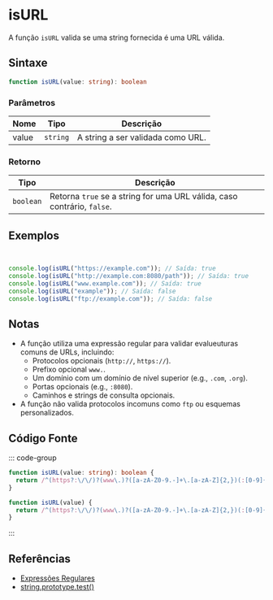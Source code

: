 # isURL

A função `isURL` valida se uma string fornecida é uma URL válida.

## Sintaxe

```typescript
function isURL(value: string): boolean
```

### Parâmetros

| Nome | Tipo     | Descrição                       |
|------|----------|---------------------------------|
| value  | `string` | A string a ser validada como URL. |

### Retorno

| Tipo      | Descrição                                 |
|-----------|-------------------------------------------|
| `boolean` | Retorna `true` se a string for uma URL válida, caso contrário, `false`. |

## Exemplos

```typescript


console.log(isURL("https://example.com")); // Saída: true
console.log(isURL("http://example.com:8080/path")); // Saída: true
console.log(isURL("www.example.com")); // Saída: true
console.log(isURL("example")); // Saída: false
console.log(isURL("ftp://example.com")); // Saída: false
```

## Notas

- A função utiliza uma expressão regular para validar evalueuturas comuns de URLs, incluindo:
  - Protocolos opcionais (`http://`, `https://`).
  - Prefixo opcional `www.`.
  - Um domínio com um domínio de nível superior (e.g., `.com`, `.org`).
  - Portas opcionais (e.g., `:8080`).
  - Caminhos e strings de consulta opcionais.
- A função não valida protocolos incomuns como `ftp` ou esquemas personalizados.

## Código Fonte

::: code-group
```typescript
function isURL(value: string): boolean { 
  return /^(https?:\/\/)?(www\.)?([a-zA-Z0-9.-]+\.[a-zA-Z]{2,})(:[0-9]{1,5})?(\/[a-zA-Z0-9._~:/?#[\]@!$&'()*+,;=-]*)?$/.test(value);
}
```

```javascript
function isURL(value) { 
  return /^(https?:\/\/)?(www\.)?([a-zA-Z0-9.-]+\.[a-zA-Z]{2,})(:[0-9]{1,5})?(\/[a-zA-Z0-9._~:/?#[\]@!$&'()*+,;=-]*)?$/.test(value);
}
```
::: 

## Referências

- [Expressões Regulares](https://developer.mozilla.org/pt-BR/docs/Web/JavaScript/Guide/Regular_Expressions)
- [string.prototype.test()](https://developer.mozilla.org/pt-BR/docs/Web/JavaScript/Reference/Global_Objects/RegExp/test)